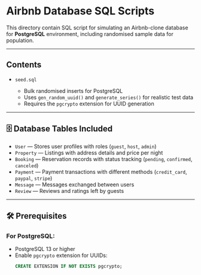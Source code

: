 # Airbnb Database SQL Scripts

This directory contain SQL script for simulating an Airbnb-clone database for **PostgreSQL** environment, including randomised sample data for population.

---

## Contents

- `seed.sql`

  - Bulk randomised inserts for PostgreSQL
  - Uses `gen_random_uuid()` and `generate_series()` for realistic test data
  - Requires the `pgcrypto` extension for UUID generation

---

## 🗄️ Database Tables Included

- `User` — Stores user profiles with roles (`guest`, `host`, `admin`)
- `Property` — Listings with address details and price per night
- `Booking` — Reservation records with status tracking (`pending`, `confirmed`, `canceled`)
- `Payment` — Payment transactions with different methods (`credit_card`, `paypal`, `stripe`)
- `Message` — Messages exchanged between users
- `Review` — Reviews and ratings left by guests

---

## 🛠️ Prerequisites

### For PostgreSQL:

- PostgreSQL 13 or higher
- Enable `pgcrypto` extension for UUIDs:
  ```sql
  CREATE EXTENSION IF NOT EXISTS pgcrypto;
  ```
